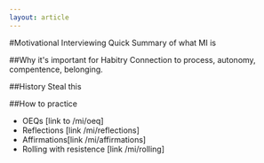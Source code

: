 ```yaml
---
layout: article
---
```


#Motivational Interviewing
Quick Summary of what MI is

##Why it's important for Habitry
Connection to process, autonomy, compentence, belonging.

##History
Steal this

##How to practice
- OEQs [link to /mi/oeq]
- Reflections [link /mi/reflections]
- Affirmations[link /mi/affirmations]
- Rolling with resistence [link /mi/rolling]

